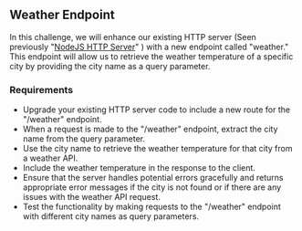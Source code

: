 ## Weather Endpoint
In this challenge, we will enhance our existing HTTP server (Seen previously "[NodeJS HTTP Server](https://arkx-academy.gitbook.io/nodjs-day5/course/nodejs-http-server#lets-see-how-it-works)" )  with a new endpoint called "weather." This endpoint will allow us to retrieve the weather temperature of a specific city by providing the city name as a query parameter.
### Requirements
- Upgrade your existing HTTP server code to include a new route for the "/weather" endpoint.
- When a request is made to the "/weather" endpoint, extract the city name from the query parameter.
- Use the city name to retrieve the weather temperature for that city from a weather API.
- Include the weather temperature in the response to the client.
- Ensure that the server handles potential errors gracefully and returns appropriate error messages if the city is not found or if there are any issues with the weather API request.
- Test the functionality by making requests to the "/weather" endpoint with different city names as query parameters.